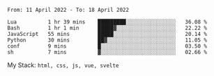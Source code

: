 <!--START_SECTION:waka-->

```text
From: 11 April 2022 - To: 18 April 2022

Lua          1 hr 39 mins    █████████░░░░░░░░░░░░░░░░   36.08 %
Bash         1 hr 1 min      █████▓░░░░░░░░░░░░░░░░░░░   22.22 %
JavaScript   55 mins         █████░░░░░░░░░░░░░░░░░░░░   20.14 %
Python       30 mins         ██▓░░░░░░░░░░░░░░░░░░░░░░   11.05 %
conf         9 mins          █░░░░░░░░░░░░░░░░░░░░░░░░   03.50 %
sh           7 mins          ▓░░░░░░░░░░░░░░░░░░░░░░░░   02.66 %
```

<!--END_SECTION:waka-->
My Stack: `html, css, js, vue, svelte`
